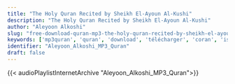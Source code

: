 ```yaml
---
title: "The Holy Quran Recited by Sheikh El-Ayoun Al-Kushi"
description: "The Holy Quran Recited by Sheikh El-Ayoun Al-Kushi"
author: "Aleyoon Alkoshi"
slug: "free-download-quran-mp3-the-holy-quran-recited-by-sheikh-el-ayoun-al-kushi"
keywords: ['mp3quran', 'quran', 'download', 'télécharger', 'coran', 'islam', 'Aleyoon', 'Alkoshi', 'alkoushi', 'alkouchi', 'al-koshi', 'alcochi', 'alcouchi', 'العيون', 'الكوشي', 'قرآن', 'مصحف', 'مرتل', 'مجود', 'القرآن', 'الكريم', 'المصحف', 'المرتل', 'المجود', 'إسلام', 'تحميل']
identifier: "Aleyoon_Alkoshi_MP3_Quran"
draft: false
---
```


{{< audioPlaylistInternetArchive "Aleyoon_Alkoshi_MP3_Quran">}}
